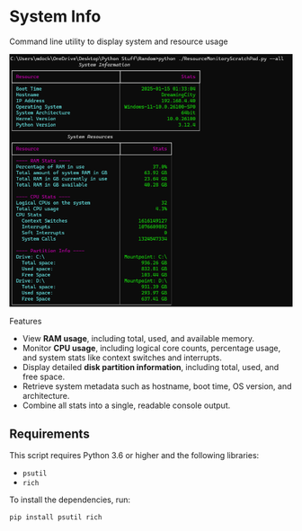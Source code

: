 # System Info
 Command line utility to display system and resource usage

 ![Screenshot of output](assets/sysinfo.png)

Features
- View **RAM usage**, including total, used, and available memory.
- Monitor **CPU usage**, including logical core counts, percentage usage, and system stats like context switches and interrupts.
- Display detailed **disk partition information**, including total, used, and free space.
- Retrieve system metadata such as hostname, boot time, OS version, and architecture.
- Combine all stats into a single, readable console output.

## Requirements
This script requires Python 3.6 or higher and the following libraries:
- `psutil`
- `rich`

To install the dependencies, run:
```bash
pip install psutil rich
